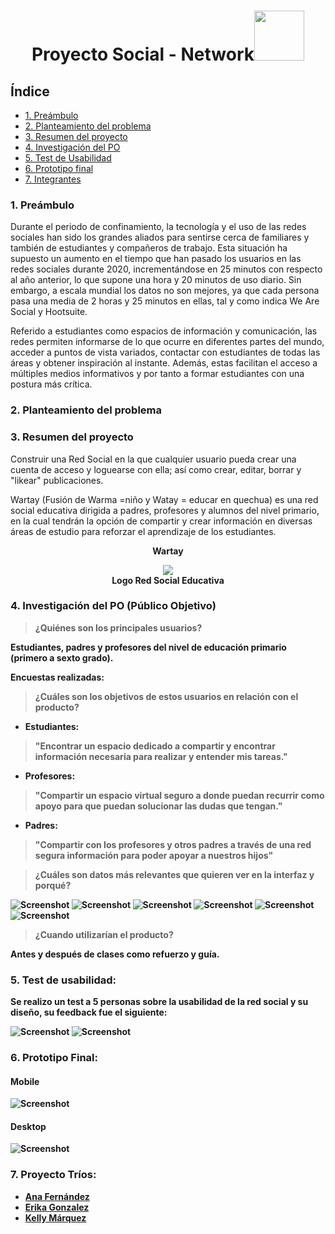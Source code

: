 <h1 align="center">Proyecto Social - Network<img src="https://media.giphy.com/media/eBb2W1OYVHou9l6W7N/giphy.gif" width="80" height="80" /></h1>

## Índice

- [1. Preámbulo](#1-preámbulo)
- [2. Planteamiento del problema](#2-planteamiento-del-problema)
- [3. Resumen del proyecto](#3-resumen-del-proyecto)
- [4. Investigación del PO](#4-investigacion-del-po)
- [5. Test de Usabilidad](#5-test-de-usabilidad)
- [6. Prototipo final](#5-prototipo-final)
- [7. Integrantes](#5-integrantes)

### 1. Preámbulo

Durante el periodo de confinamiento, la tecnología y el uso de las redes sociales han sido los grandes aliados para sentirse cerca de familiares y también de estudiantes y compañeros de trabajo. Esta situación ha supuesto un aumento en el tiempo que han pasado los usuarios en las redes sociales durante 2020, incrementándose en 25 minutos con respecto al año anterior, lo que supone una hora y 20 minutos de uso diario. Sin embargo, a escala mundial los datos no son mejores, ya que cada persona pasa una media de 2 horas y 25 minutos en ellas, tal y como indica We Are Social y Hootsuite.

Referido a estudiantes como espacios de información y comunicación, las redes permiten informarse de lo que ocurre en diferentes partes del mundo, acceder a puntos de vista variados, contactar con estudiantes de todas las áreas y obtener inspiración al instante. Además, estas facilitan el acceso a múltiples medios informativos y por tanto a formar estudiantes con una postura más crítica.

### 2. Planteamiento del problema

### 3. Resumen del proyecto

Construir una Red Social en la que cualquier usuario pueda crear una cuenta de acceso y loguearse con ella; así como crear, editar, borrar y "likear" publicaciones.

Wartay (Fusión de Warma =niño y Watay = educar en quechua) es una red social educativa dirigida a padres, profesores y alumnos del nivel primario, en la cual tendrán la opción de compartir y crear información en diversas áreas de estudio para reforzar el aprendizaje de los estudiantes.

<p align="center"><strong>Wartay</strong></p>
<p align="center"><a href="logo wartay"><img src="imageReadme/logoWartay.jpeg"></a><br>
<strong>Logo Red Social Educativa<strong><p>

### 4. Investigación del PO (Público Objetivo)

> ¿Quiénes son los principales usuarios?

Estudiantes, padres y profesores del nivel de educación primario (primero a sexto grado).

Encuestas realizadas:

> ¿Cuáles son los objetivos de estos usuarios en relación con el producto?

- Estudiantes:

> "Encontrar un espacio dedicado a compartir y encontrar información necesaria para realizar y entender mis tareas."

- Profesores:

> "Compartir un espacio virtual seguro a donde puedan recurrir como apoyo para que puedan solucionar las dudas que tengan."

- Padres:

> "Compartir con los profesores y otros padres a través de una red segura información para poder apoyar a nuestros hijos"

> ¿Cuáles son datos más relevantes que quieren ver en la interfaz y porqué?

![Screenshot](./imageReadme/encuesta3.jpeg)
![Screenshot](./imageReadme/encuesta4.jpeg)
![Screenshot](./imageReadme/encuesta5.jpeg)
![Screenshot](./imageReadme/encuesta6.jpeg)
![Screenshot](./imageReadme/encuesta1.jpeg)
![Screenshot](./imageReadme/encuesta2.jpeg)

> ¿Cuando utilizarían el producto?

Antes y después de clases como refuerzo y guía.

### 5. Test de usabilidad:

Se realizo un test a 5 personas sobre la usabilidad de la red social y su diseño, su feedback fue el siguiente:

![Screenshot](./imageReadme/usabilidad.jpeg)
![Screenshot](./imageReadme/usabilidad2.jpeg)

### 6. Prototipo Final:

#### Mobile

![Screenshot](https://media.giphy.com/media/0Vdpt3VJeekr5Wt9Q4/giphy.gif)

#### Desktop

![Screenshot](https://media.giphy.com/media/k2AK12wbfxYWGE2CJJ/giphy.gif)

### 7. Proyecto Tríos:

- [Ana Fernández](https://github.com/Afernandezc435/ 'Ana Fernández')
- [Erika Gonzalez](https://github.com/erikagonza25/ 'Erika Gonzalez')
- [Kelly Márquez](https://github.com/kelmita22 'Kelly Márquez')
